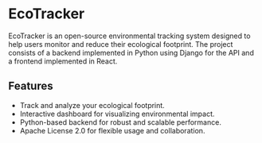 # EcoTracker

EcoTracker is an open-source environmental tracking system designed to help users monitor and reduce their ecological footprint. The project consists of a backend implemented in Python using Django for the API and a frontend implemented in React.

## Features

- Track and analyze your ecological footprint.
- Interactive dashboard for visualizing environmental impact.
- Python-based backend for robust and scalable performance.
- Apache License 2.0 for flexible usage and collaboration.
